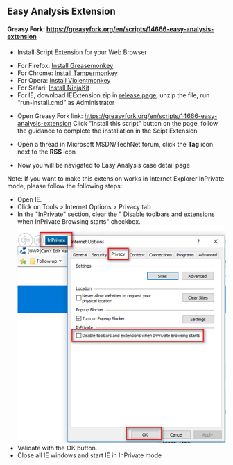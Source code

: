 ## Easy Analysis Extension
#### Greasy Fork: https://greasyfork.org/en/scripts/14666-easy-analysis-extension

- Install Script Extension for your Web Browser
<ul>
<li>For Firefox: <a href="https://addons.mozilla.org/en-US/firefox/addon/greasemonkey/">Install Greasemonkey</a></li>
<li>For Chrome: <a href="https://chrome.google.com/webstore/detail/tampermonkey/dhdgffkkebhmkfjojejmpbldmpobfkfo">Install Tampermonkey</a></li>
<li>For Opera: <a href="https://addons.opera.com/en/extensions/details/violent-monkey/" rel="nofollow">Install Violentmonkey</a></li>
<li>For Safari: <a href="http://ss-o.net/safari/extension/NinjaKit.safariextz" rel="nofollow">Install NinjaKit</a></li>
<li>For IE, download IEExtension.zip in <a href="https://github.com/dream-365/easy-analysis/releases/tag/1.0" rel="nofollow">release page</a>, unzip the file, run “run-install.cmd” as Administrator</li>
</ul>

- Open Greasy Fork link: https://greasyfork.org/en/scripts/14666-easy-analysis-extension Click "Install this script" button on the page, follow the guidance to complete the installation in the Scipt Extension

- Open a thread in Microsoft MSDN/TechNet forum, click the **Tag** icon next to the **RSS** icon 

- Now you will be navigated to Easy Analysis case detail page

Note: If you want to make this extension works in Internet Explorer InPrivate mode, please follow the following steps:
- Open IE.
- Click on Tools > Internet Options > Privacy tab
- In the "InPrivate" section, clear the " Disable toolbars and extensions when InPrivate Browsing starts" checkbox.
![alt text][inprivate-bho-setting]
- Validate with the OK button.
- Close all IE windows and start IE in InPrivate mode

[inprivate-bho-setting]: ./img/inprivate-bho-setting.jpg "InPrivate BHO Setting"
